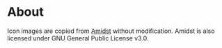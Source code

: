 About
=====

Icon images are copied from [Amidst](http://github.com/toolbox4minecraft/amidst)
without modification. Amidst is also licensed under GNU General Public License
v3.0.
